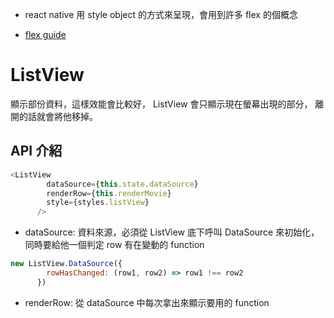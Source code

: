 - react native 用 style object 的方式來呈現，會用到許多 flex 的個概念

- [flex guide](https://css-tricks.com/snippets/css/a-guide-to-flexbox/)

# ListView

顯示部份資料，這樣效能會比較好，
ListView 會只顯示現在螢幕出現的部分，
離開的話就會將他移掉。

## API 介紹

```js
<ListView
        dataSource={this.state.dataSource}
        renderRow={this.renderMovie}
        style={styles.listView}
      />
```

- dataSource: 資料來源，必須從 ListView 底下呼叫 DataSource 來初始化，同時要給他一個判定 row 有在變動的 function

```js
new ListView.DataSource({
        rowHasChanged: (row1, row2) => row1 !== row2 
      })
```

- renderRow: 從 dataSource 中每次拿出來顯示要用的 function